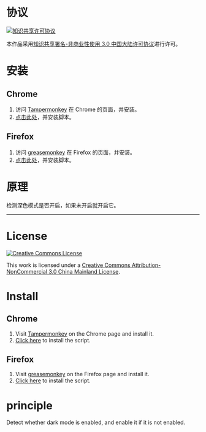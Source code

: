 # 协议
[![知识共享许可协议](https://i.creativecommons.org/l/by-nc/3.0/cn/88x31.png)](https://creativecommons.org/licenses/by-nc/3.0/cn/deed.zh)

本作品采用[知识共享署名-非商业性使用 3.0 中国大陆许可协议](https://creativecommons.org/licenses/by-nc/3.0/cn/deed.zh)进行许可。

# 安装

## Chrome
1. 访问 [Tampermonkey](https://chrome.google.com/webstore/detail/tampermonkey/dhdgffkkebhmkfjojejmpbldmpobfkfo) 在 Chrome 的页面，并安装。
2. [点击此处](https://liulipack-script.oss-cn-hangzhou.aliyuncs.com/Nyaa%20force-darkmode/Nyaa%20force-darkmode-latest.user.js)，并安装脚本。

## Firefox
1. 访问 [greasemonkey](https://addons.mozilla.org/zh-CN/firefox/addon/greasemonkey/) 在 Firefox 的页面，并安装。
2. [点击此处](https://liulipack-script.oss-cn-hangzhou.aliyuncs.com/Nyaa%20force-darkmode/Nyaa%20force-darkmode-latest.user.js)，并安装脚本。

# 原理
检测深色模式是否开启，如果未开启就开启它。

---

# License
[![Creative Commons License](https://i.creativecommons.org/l/by-nc/3.0/cn/88x31.png)](https://creativecommons.org/licenses/by-nc/3.0/cn/deed.en)

This work is licensed under a [Creative Commons Attribution-NonCommercial 3.0 China Mainland License](https://creativecommons.org/licenses/by-nc/3.0/cn/deed.en).

# Install

## Chrome
1. Visit [Tampermonkey](https://chrome.google.com/webstore/detail/tampermonkey/dhdgffkkebhmkfjojejmpbldmpobfkfo) on the Chrome page and install it.
2. [Click here](https://liulipack-script.oss-cn-hangzhou.aliyuncs.com/Nyaa%20force-darkmode/Nyaa%20force-darkmode-latest.user.js) to install the script.

## Firefox
1. Visit [greasemonkey](https://addons.mozilla.org/zh-CN/firefox/addon/greasemonkey/) on the Firefox page and install it.
2. [Click here](https://liulipack-script.oss-cn-hangzhou.aliyuncs.com/Nyaa%20force-darkmode/Nyaa%20force-darkmode-latest.user.js) to install the script.

# principle
Detect whether dark mode is enabled, and enable it if it is not enabled.
